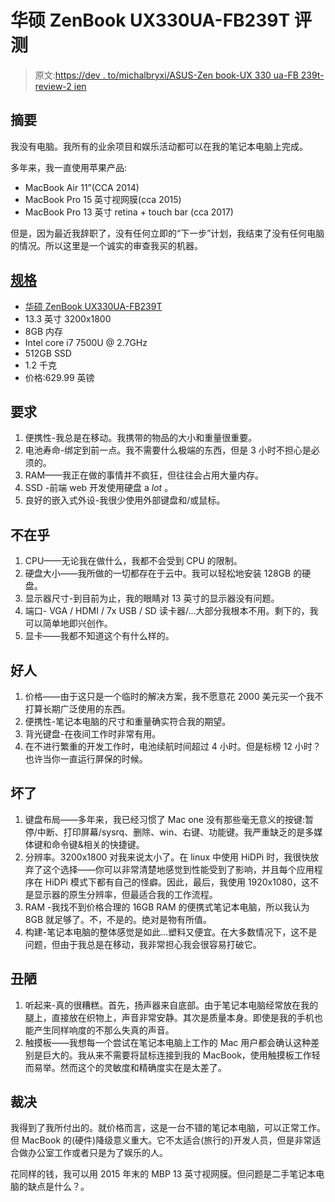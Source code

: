 # 华硕 ZenBook UX330UA-FB239T 评测

> 原文:[https://dev . to/michalbryxi/ASUS-Zen book-UX 330 ua-FB 239t-review-2 ien](https://dev.to/michalbryxi/asus-zenbook-ux330ua-fb239t-review-2ien)

## [](#abstract)摘要

我没有电脑。我所有的业余项目和娱乐活动都可以在我的笔记本电脑上完成。

多年来，我一直使用苹果产品:

*   MacBook Air 11”(CCA 2014)
*   MacBook Pro 15 英寸视网膜(cca 2015)
*   MacBook Pro 13 英寸 retina + touch bar (cca 2017)

但是，因为最近我辞职了，没有任何立即的“下一步”计划，我结束了没有任何电脑的情况。所以这里是一个诚实的审查我买的机器。

## [规格](#specs)

*   [华硕 ZenBook UX330UA-FB239T](https://www.amazon.co.uk/gp/product/B07C7HVFHZ/ref=oh_aui_detailpage_o00_s00?ie=UTF8&psc=1)
*   13.3 英寸 3200x1800
*   8GB 内存
*   Intel core i7 7500U @ 2.7GHz
*   512GB SSD
*   1.2 千克
*   价格:629.99 英镑

## [](#requirements)要求

1.  便携性-我总是在移动。我携带的物品的大小和重量很重要。
2.  电池寿命-绑定到前一点。我不需要什么极端的东西，但是 3 小时不担心是必须的。
3.  RAM——我正在做的事情并不疯狂，但往往会占用大量内存。
4.  SSD -前端 web 开发使用硬盘 a *lot* 。
5.  良好的嵌入式外设-我很少使用外部键盘和/或鼠标。

## [](#dont-care)不在乎

1.  CPU——无论我在做什么，我都不会受到 CPU 的限制。
2.  硬盘大小——我所做的一切都存在于云中。我可以轻松地安装 128GB 的硬盘。
3.  显示器尺寸-到目前为止，我的眼睛对 13 英寸的显示器没有问题。
4.  端口- VGA / HDMI / 7x USB / SD 读卡器/...大部分我根本不用。剩下的，我可以简单地即兴创作。
5.  显卡——我都不知道这个有什么样的。

## [](#the-good)好人

1.  价格——由于这只是一个临时的解决方案，我不愿意花 2000 美元买一个我不打算长期广泛使用的东西。
2.  便携性-笔记本电脑的尺寸和重量确实符合我的期望。
3.  背光键盘-在夜间工作时非常有用。
4.  在不进行繁重的开发工作时，电池续航时间超过 4 小时。但是标榜 12 小时？也许当你一直运行屏保的时候。

## [](#the-bad)坏了

1.  键盘布局——多年来，我已经习惯了 Mac one 没有那些毫无意义的按键:暂停/中断、打印屏幕/sysrq、删除、win、右键、功能键。我严重缺乏的是多媒体键和命令键&相关的快捷键。
2.  分辨率。3200x1800 对我来说太小了。在 linux 中使用 HiDPi 时，我很快放弃了这个选择——你可以非常清楚地感觉到性能受到了影响，并且每个应用程序在 HiDPi 模式下都有自己的怪癖。因此，最后，我使用 1920x1080，这不是显示器的原生分辨率，但最适合我的工作流程。
3.  RAM -我找不到价格合理的 16GB RAM 的便携式笔记本电脑，所以我认为 8GB 就足够了。不，不是的。绝对是物有所值。
4.  构建-笔记本电脑的整体感觉是如此...塑料又便宜。在大多数情况下，这不是问题，但由于我总是在移动，我非常担心我会很容易打破它。

## [](#the-ugly)丑陋

1.  听起来-真的很糟糕。首先，扬声器来自底部。由于笔记本电脑经常放在我的腿上，直接放在织物上，声音非常安静。其次是质量本身。即使是我的手机也能产生同样响度的不那么失真的声音。
2.  触摸板——我想每一个尝试在笔记本电脑上工作的 Mac 用户都会确认这种差别是巨大的。我从来不需要将鼠标连接到我的 MacBook，使用触摸板工作轻而易举。然而这个的灵敏度和精确度实在是太差了。

## [](#verdict)裁决

我得到了我所付出的。就价格而言，这是一台不错的笔记本电脑，可以正常工作。但 MacBook 的(硬件)降级意义重大。它不太适合(旅行的)开发人员，但是非常适合做办公室工作或者只是为了娱乐的人。

花同样的钱，我可以用 2015 年末的 MBP 13 英寸视网膜。但问题是二手笔记本电脑的缺点是什么？。